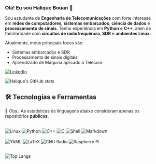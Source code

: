### Olá! Eu sou Halique Bouari 👋

Sou estudante de **Engenharia de Telecomunicações** com forte interesse em **redes de computadores**, **sistemas embarcados**, **ciência de dados** e **processamento de sinais**. Tenho experiência em **Python** e **C++**, além de familiaridade com **circuitos de radiofrequência**, **SDR** e **ambientes Linux**.

Atualmente, meus principais focos são:
- Sistemas embarcados e SDR
- Processamento de sinais digitais
- Aprendizado de Máquina aplicado à Telecom

[![LinkedIn](https://img.shields.io/badge/LinkedIn-0077B5?style=for-the-badge&logo=linkedin&logoColor=white)](https://linkedin.com/in/halikbouari)

![Halique's GitHub stats](https://github-readme-stats.vercel.app/api?username=halique&show_icons=true&theme=transparent)

## 🛠️ Tecnologias e Ferramentas
📁 Obs.: As estatísticas de linguagens abaixo consideram apenas os repositórios **públicos**.
<div style="display: inline_block"><br/>

<img align="center" alt="Linux" src="https://img.shields.io/badge/Linux-FCC624?style=for-the-badge&logo=linux&logoColor=black"/>
<img align="center" alt="Python" src="https://img.shields.io/badge/Python-3776AB?style=for-the-badge&logo=python&logoColor=white"/>
<img align="center" alt="C++" src="https://img.shields.io/badge/C++-00599C?style=for-the-badge&logo=c%2B%2B&logoColor=white"/>
<img align="center" alt="C" src="https://img.shields.io/badge/C-00599C?style=for-the-badge&logo=c&logoColor=white"/>
<img align="center" alt="Shell" src="https://img.shields.io/badge/Shell_Script-121011?style=for-the-badge&logo=gnu-bash&logoColor=white"/>
<img align="center" alt="Markdown" src="https://img.shields.io/badge/Markdown-000000?style=for-the-badge&logo=markdown&logoColor=white"/>

<br/>
<br/>

<img align="center" alt="YAML" src="https://img.shields.io/badge/YAML-000000?style=for-the-badge&logo=yaml&logoColor=white"/>
<img align="center" alt="LaTeX" src="https://img.shields.io/badge/LaTeX-008080?style=for-the-badge&logo=latex&logoColor=white"/>
<img align="center" alt="GNU Radio" src="https://img.shields.io/badge/GNU%20Radio-F39C12?style=for-the-badge&logo=gnuradio&logoColor=white"/>
<img align="center" alt="Raspberry Pi" src="https://img.shields.io/badge/Raspberry%20Pi-C51A4A?style=for-the-badge&logo=raspberrypi&logoColor=white"/>
</div><br/>

![Top Langs](https://github-readme-stats.vercel.app/api/top-langs/?username=halique&langs_count=8&layout=compact)
